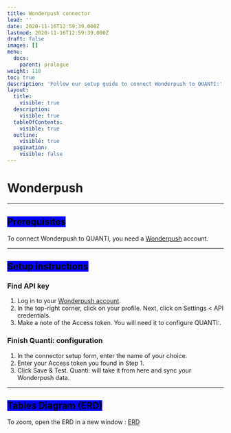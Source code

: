 ```yaml
---
title: Wonderpush connector
lead: ''
date: 2020-11-16T12:59:39.000Z
lastmod: 2020-11-16T12:59:39.000Z
draft: false
images: []
menu:
  docs:
    parent: prologue
weight: 110
toc: true
description: 'Follow our setup guide to connect Wonderpush to QUANTI:'
layout:
  title:
    visible: true
  description:
    visible: true
  tableOfContents:
    visible: true
  outline:
    visible: true
  pagination:
    visible: false
---
```


# Wonderpush

***

## <mark style="background-color:blue;">Prerequisites</mark>

To connect Wonderpush to QUANTI, you need a [Wonderpush](https://www.wonderpush.com/fr/?utm\_source=quanti.io\&utm\_medium=partnership) account.

***

## <mark style="background-color:blue;">Setup instructions</mark>

### Find API key

1. Log in to your [Wonderpush account](https://partner.wonderpush.net/login).
2. In the top-right corner, click on your profile. Next, click on Settings < API credentials.
3. Make a note of the Access token. You will need it to configure QUANTI:.

### Finish Quanti: configuration

1. In the connector setup form, enter the name of your choice.
2. Enter your Access token you found in Step 1.
3. Click Save & Test. Quanti: will take it from here and sync your Wonderpush data.

***

## <mark style="background-color:blue;">Tables Diagram (ERD)</mark>

To zoom, open the ERD in a new window : [ERD](https://dbdiagram.io/e/65c356a8ac844320aea34431/65ce2477ac844320ae3a1b28)
